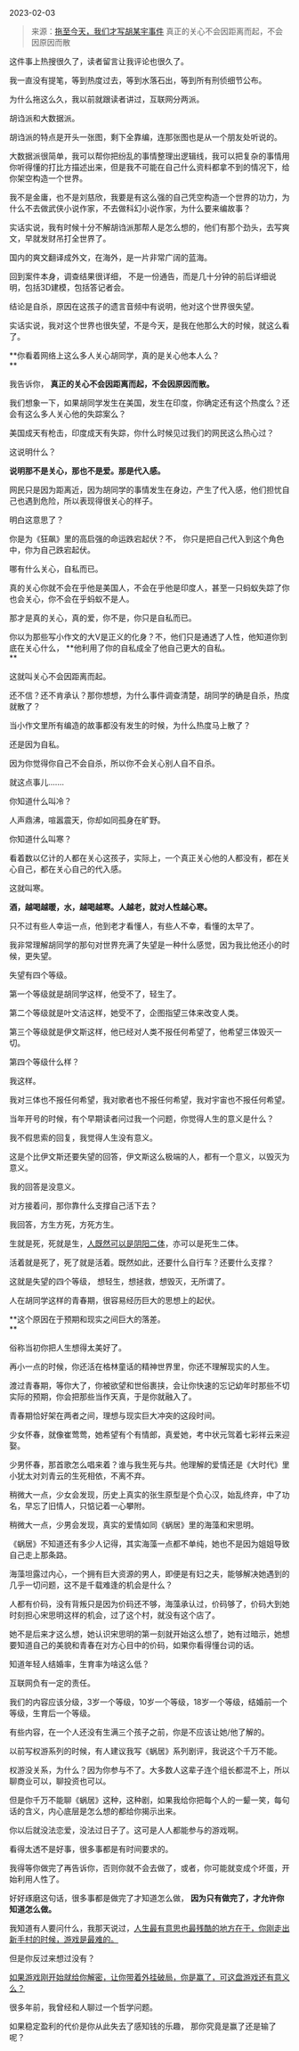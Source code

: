 2023-02-03

> 来源：[拖至今天，我们才写胡某宇事件](http://mp.weixin.qq.com/s?__biz=MzU0MjYwNDU2Mw==&mid=2247509520&idx=1&sn=01598bc64c406929706db4c165ffc48c&chksm=fb1aca6ccc6d437ab0c11acef0e52ec66e968dcdbee72dbe7c7ac37d383c3b4835ac76c7379b&scene=27#wechat_redirect)
> 真正的关心不会因距离而起，不会因原因而散

这件事上热搜很久了，读者留言让我评论也很久了。  

我一直没有提笔，等到热度过去，等到水落石出，等到所有刑侦细节公布。

为什么拖这么久，我以前就跟读者讲过，互联网分两派。

胡诌派和大数据派。

胡诌派的特点是开头一张图，剩下全靠编，连那张图也是从一个朋友处听说的。

大数据派很简单，我可以帮你把纷乱的事情整理出逻辑线，我可以把复杂的事情用你听得懂的打比方描述出来，但是我不可能在自己什么资料都拿不到的情况下，给你架空构造一个世界。  

我不是金庸，也不是刘慈欣，我要是有这么强的自己凭空构造一个世界的功力，为什么不去做武侠小说作家，不去做科幻小说作家，为什么要来编故事？  

实话实说，我有时候十分不解胡诌派那帮人是怎么想的，他们有那个劲头，去写爽文，早就发财吊打全世界了。  

国内的爽文翻译成外文，在海外，是一片非常广阔的蓝海。  

回到案件本身，调查结果很详细， 不是一份通告，而是几十分钟的前后详细说明，包括3D建模，包括答记者会。  

结论是自杀，原因在这孩子的遗言音频中有说明，他对这个世界很失望。

实话实说，我对这个世界也很失望，不是今天，是我在他那么大的时候，就这么看了。  

 **你看着网络上这么多人关心胡同学，真的是关心他本人么？  
**

我告诉你， **真正的关心不会因距离而起，不会因原因而散。**  

我们想象一下，如果胡同学发生在美国，发生在印度，你确定还有这个热度么？还会有这么多人关心他的失踪案么？  

美国成天有枪击，印度成天有失踪，你什么时候见过我们的网民这么热心过？

这说明什么？  

 **说明那不是关心，那也不是爱。那是代入感。**

网民只是因为距离近，因为胡同学的事情发生在身边，产生了代入感，他们担忧自己也遇到危险，所以表现得很关心的样子。  

明白这意思了？

你是为《狂飙》里的高启强的命运跌宕起伏？不， 你只是把自己代入到这个角色中，你为自己跌宕起伏。

哪有什么关心，自私而已。  

真的关心你就不会在乎他是美国人，不会在乎他是印度人，甚至一只蚂蚁失踪了你也会关心，你不会在乎蚂蚁不是人。  

那才是真的关心，真的爱，你不是，你只是自私而已。  

你以为那些写小作文的大V是正义的化身？不，他们只是通透了人性，他知道你到底在关心什么， **他利用了你的自私成全了他自己更大的自私。  
**

这就叫关心不会因距离而起。  

还不信？还不肯承认？那你想想，为什么事件调查清楚，胡同学的确是自杀，热度就散了？  

当小作文里所有编造的故事都没有发生的时候，为什么热度马上散了？  

还是因为自私。

因为你觉得你自己不会自杀，所以你不会关心别人自不自杀。

就这点事儿.......  

你知道什么叫冷？  

人声鼎沸，喧嚣震天，你却如同孤身在旷野。

你知道什么叫寒？  

看着数以亿计的人都在关心这孩子，实际上，一个真正关心他的人都没有，都在关心自己，都在关心自己的代入感。  

这就叫寒。

 **酒，越喝越暖，水，越喝越寒。人越老，就对人性越心寒。**

只不过有些人幸运一点，他到老才看懂人，有些人不幸，看懂的太早了。  

我非常理解胡同学的那句对世界充满了失望是一种什么感觉，因为我比他还小的时候，更失望。  

失望有四个等级。  

第一个等级就是胡同学这样，他受不了，轻生了。  

第二个等级就是叶文洁这样，她受不了，企图指望三体来改变人类。

第三个等级就是伊文斯这样，他已经对人类不报任何希望了，他希望三体毁灭一切。

第四个等级什么样？

我这样。

我对三体也不报任何希望，我对歌者也不报任何希望，我对宇宙也不报任何希望。  

当年开号的时候，有个早期读者问过我一个问题，你觉得人生的意义是什么？  

我不假思索的回复，我觉得人生没有意义。  

这是个比伊文斯还要失望的回答，伊文斯这么极端的人，都有一个意义，以毁灭为意义。

我的回答是没意义。  

对方接着问，那你靠什么支撑自己活下去？  

我回答，方生方死，方死方生。

生就是死，死就是生，[人既然可以是阴阳二体](http://mp.weixin.qq.com/s?__biz=MzU0MjYwNDU2Mw==&mid=2247509486&idx=1&sn=c1a11d1b76cd63a28b464b45ba86b88e&chksm=fb1ac992cc6d4084a736bc27f878289767545e1f819fff72abd6b6c27a0f9ef2062ae5d7bc76&scene=21#wechat_redirect)，亦可以是死生二体。  

活着就是死了，死了就是活着。既然如此，还要什么自行车？还要什么支撑？  

这就是失望的四个等级， 想轻生，想拯救，想毁灭，无所谓了。  

人在胡同学这样的青春期，很容易经历巨大的思想上的起伏。

 **这个原因在于预期和现实之间巨大的落差。  
**

俗称当初你把人生想得太美好了。

再小一点的时候，你还活在格林童话的精神世界里，你还不理解现实的人生。  

渡过青春期，等你大了，你被欲望和世俗裹挟，会让你快速的忘记幼年时那些不切实际的预期，你会把那些当作天真，于是你就融入了。  

青春期恰好架在两者之间，理想与现实巨大冲突的这段时间。  

少女怀春，就像崔莺莺，她希望有个有情郎，真爱她，考中状元驾着七彩祥云来迎娶。

少男怀春，那首歌怎么唱来着？谁与我生死与共。他理解的爱情还是《大时代》里小犹太对刘青云的生死相依，不离不弃。

稍微大一点，少女会发现，历史上真实的张生原型是个负心汉，始乱终弃，中了功名，早忘了旧情人，只惦记着一心攀附。  

稍微大一点，少男会发现，真实的爱情如同《蜗居》里的海藻和宋思明。

《蜗居》不知道还有多少人记得，其实海藻一点都不单纯，她也不是因为姐姐导致自己走上那条路。

海藻坦露过内心，一个拥有巨大资源的男人，即便是有妇之夫，能够解决她遇到的几乎一切问题，这不是千载难逢的机会是什么？  

人都有价码，没有背叛只是因为价码还不够，海藻承认过，价码够了，价码大到她时刻担心宋思明这样的机会，过了这个村，就没有这个店了。  

她不是后来才这么想，她认识宋思明的第一刻就开始这么想了，她有过暗示，她想要知道自己的美貌和青春在对方心目中的价码，如果你看得懂台词的话。  

知道年轻人结婚率，生育率为啥这么低？  

互联网负有一定的责任。  

我们的内容应该分级，3岁一个等级，10岁一个等级，18岁一个等级，结婚前一个等级，生育后一个等级。

有些内容，在一个人还没有生满三个孩子之前，你是不应该让她/他了解的。  

以前写权游系列的时候，有人建议我写《蜗居》系列剧评，我说这个千万不能。

权游没关系，为什么？因为你参与不了。大多数人这辈子连个组长都混不上，所以聊商业可以，聊投资也可以。

但是你千万不能聊《蜗居》这种，这种剧，如果我给你把每个人的一颦一笑，每句话的含义，内心底层是怎么想的都给你揭示出来。

你以后就没法恋爱，没法过日子了。这可是人人都能参与的游戏啊。

看得太透不是好事，很多事都是有时间要求的。  

我得等你做完了再告诉你，否则你就不会去做了，或者，你可能就变成个坏蛋，开始利用人性了。  

好好琢磨这句话，很多事都是做完了才知道怎么做， **因为只有做完了，才允许你知道怎么做。**  

我知道有人要问什么，我那天说过，[人生最有意思也最残酷的地方在于，你刚走出新手村的时候，游戏是最难的。](http://mp.weixin.qq.com/s?__biz=MzU0MjYwNDU2Mw==&mid=2247509486&idx=1&sn=c1a11d1b76cd63a28b464b45ba86b88e&chksm=fb1ac992cc6d4084a736bc27f878289767545e1f819fff72abd6b6c27a0f9ef2062ae5d7bc76&scene=21#wechat_redirect)

但是你反过来想过没有？  

[如果游戏刚开始就给你解密，让你带着外挂破局，你是赢了，可这盘游戏还有意义么？](http://mp.weixin.qq.com/s?__biz=MzU0MjYwNDU2Mw==&mid=2247509486&idx=1&sn=c1a11d1b76cd63a28b464b45ba86b88e&chksm=fb1ac992cc6d4084a736bc27f878289767545e1f819fff72abd6b6c27a0f9ef2062ae5d7bc76&scene=21#wechat_redirect)

很多年前，我曾经和人聊过一个哲学问题。  

如果稳定盈利的代价是你从此失去了感知钱的乐趣， 那你究竟是赢了还是输了呢？

